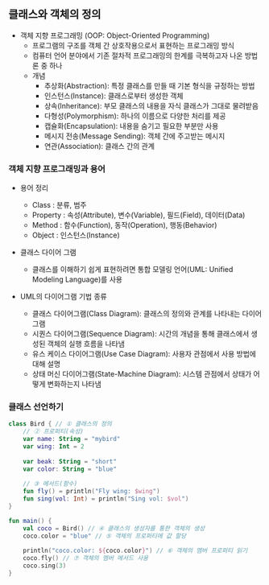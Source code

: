 ## 클래스와 객체의 정의

- 객체 지향 프로그래밍 (OOP: Object-Oriented Programming)
  - 프로그램의 구조를 객체 간 상호작용으로서 표현하는 프로그래밍 방식
  - 컴퓨터 언어 분야에서 기존 절차적 프로그래밍의 한계를 극복하고자 나온 방법론 중 하나
  - 개념
    - 추상화(Abstraction): 특정 클래스를 만들 때 기본 형식을 규정하는 방법
    - 인스턴스(Instance): 클래스로부터 생성한 객체
    - 상속(Inheritance): 부모 클래스의 내용을 자식 클래스가 그대로 물려받음
    - 다형성(Polymorphism): 하나의 이름으로 다양한 처리를 제공
    - 캡슐화(Encapsulation): 내용을 숨기고 필요한 부분만 사용
    - 메시지 전송(Message Sending): 객체 간에 주고받는 메시지
    - 연관(Association): 클래스 간의 관계
### 객체 지향 프로그래밍과 용어
- 용어 정리
  - Class : 분류, 범주
  - Property : 속성(Attribute), 변수(Variable), 필드(Field), 데이터(Data)
  - Method : 함수(Function), 동작(Operation), 행동(Behavior)
  - Object : 인스턴스(Instance)

- 클래스 다이어 그램
  - 클래스를 이해하기 쉽게 표현하려면 통합 모델링 언어(UML: Unified Modeling Language)를 사용
- UML의 다이어그램 기법 종류
  - 클래스 다이어그램(Class Diagram): 클래스의 정의와 관계를 나타내는 다이어그램
  - 시퀀스 다이어그램(Sequence Diagram): 시간의 개념을 통해 클래스에서 생성된 객체의 실행 흐름을 나타냄
  - 유스 케이스 다이어그램(Use Case Diagram): 사용자 관점에서 사용 방법에 대해 설명
  - 상태 머신 다이어그램(State-Machine Diagram): 시스템 관점에서 상태가 어떻게 변화하는지 나타냄

### 클래스 선언하기
```kotlin
class Bird { // ① 클래스의 정의
    // ② 프로퍼티(속성)
    var name: String = "mybird"
    var wing: Int = 2
    
    var beak: String = "short"
    var color: String = "blue"
    
    // ③ 메서드(함수)
    fun fly() = println("Fly wing: $wing")
    fun sing(vol: Int) = println("Sing vol: $vol")
}

fun main() {
    val coco = Bird() // ④ 클래스의 생성자를 통한 객체의 생성
    coco.color = "blue" // ⑤ 객체의 프로퍼티에 값 할당
    
    println("coco.color: ${coco.color}") // ⑥ 객체의 멤버 프로퍼티 읽기
    coco.fly() // ⑦ 객체의 멤버 메서드 사용
    coco.sing(3)
}
```

